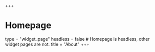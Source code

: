 +++
# Homepage
type = "widget_page"
headless = false  # Homepage is headless, other widget pages are not.
title = "About"
+++
